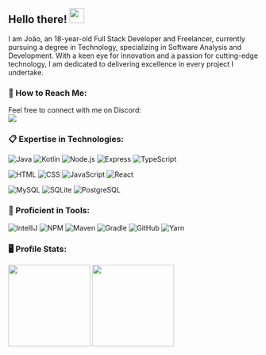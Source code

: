 ## Hello there! <img src="https://raw.githubusercontent.com/aemmadi/aemmadi/master/wave.gif" width="30px">
I am João, an 18-year-old Full Stack Developer and Freelancer, currently pursuing a degree in Technology, specializing in Software Analysis and Development. With a keen eye for innovation and a passion for cutting-edge technology, I am dedicated to delivering excellence in every project I undertake.

### 💬 How to Reach Me:
Feel free to connect with me on Discord:  
<img src="https://img.shields.io/badge/-@Jaoow-000?style=for-the-badge&amp;logo=Discord&amp;logoColor=white"/>

### 📋 Expertise in Technologies:

![Java](https://img.shields.io/badge/Java-007396?style=for-the-badge&logo=java&logoColor=white)
![Kotlin](https://img.shields.io/badge/Kotlin-3366cc?style=for-the-badge&logo=kotlin&logoColor=white)
![Node.js](https://img.shields.io/badge/Node.js-43853D?style=for-the-badge&logo=node.js&logoColor=white)
![Express](https://img.shields.io/badge/Express-000000?style=for-the-badge&logo=express&logoColor=white)
![TypeScript](https://img.shields.io/badge/TypeScript-007ACC?style=for-the-badge&logo=typescript&logoColor=white)

![HTML](https://img.shields.io/badge/HTML5-E34F26?style=for-the-badge&logo=html5&logoColor=white)
![CSS](https://img.shields.io/badge/CSS3-1572B6?style=for-the-badge&logo=css3&logoColor=white)
![JavaScript](https://img.shields.io/badge/JavaScript-F7DF1E?style=for-the-badge&logo=javascript&logoColor=black)
![React](https://img.shields.io/badge/React-61DAFB?style=for-the-badge&logo=react&logoColor=black)

![MySQL](https://img.shields.io/badge/MySQL-00A4EF?style=for-the-badge&logo=mysql&logoColor=white)
![SQLite](https://img.shields.io/badge/SQLite-07405E?style=for-the-badge&logo=sqlite&logoColor=white)
![PostgreSQL](https://img.shields.io/badge/PostgreSQL-336791?style=for-the-badge&logo=postgresql&logoColor=white)

  
### 🚀 Proficient in Tools:

  ![IntelliJ](https://img.shields.io/badge/IntelliJ-%231278E9?style=for-the-badge&logo=intellij-idea&logoColor=%23ffffff)
  ![NPM](https://img.shields.io/badge/NPM-CB3837?style=for-the-badge&logo=npm&logoColor=white)
  ![Maven](https://img.shields.io/badge/maven-%23F05032?style=for-the-badge&logo=apache-maven&logoColor=%23ffffff)
  ![Gradle](https://img.shields.io/badge/gradle-23ffffff?style=for-the-badge&logo=gradle&logoColor=%23ffffff)
  ![GitHub](https://img.shields.io/badge/github%20-%23121011.svg?&style=for-the-badge&logo=github&logoColor=white)
  ![Yarn](https://img.shields.io/badge/Yarn-2C8EBB?style=for-the-badge&logo=yarn&logoColor=white)


  
### 🖥 Profile Stats:
<p>
<img src="https://github-readme-stats.vercel.app/api?username=jaoow&show_icons=true&theme=radical" height="165px">
<img src="https://github-readme-stats.vercel.app/api/top-langs/?username=jaoow&show_icons=true&theme=radical" height="165px">
</p>
